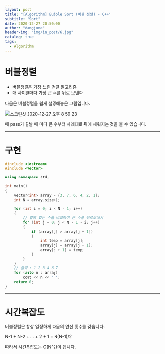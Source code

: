 ```yaml
---
layout: post
title: "[Algorithm] Bubble Sort (버블 정렬) - C++"
subtitle: "Sort"
date: 2020-12-27 20:50:00
author: "dongjune"
header-img: "img/in_post/6.jpg"
catalog: true
tags:
  - Algorithm
---
```

# 버블정렬
- 버블정렬은 가장 느린 정렬 알고리즘
- 매 사이클마다 가장 큰 수를 뒤로 보낸다

다음은 버블정렬을 쉽게 설명해놓은 그림입니다.  

![스크린샷 2020-12-27 오후 8 59 23](https://user-images.githubusercontent.com/53213397/103170309-b25a1e00-4886-11eb-834a-1c3358c58a5f.png)

매 pass가 끝날 때 마다 큰 수부터 차례대로 뒤에 채워지는 것을 볼 수 있습니다.
***

# 구현
```c++
#include <iostream>
#include <vector>

using namespace std;

int main()
{
    vector<int> array = {3, 7, 6, 4, 2, 1};
    int N = array.size();

    for (int i = 0; i < N - 1; i++)
    {
        // 옆에 있는 수를 비교하여 큰 수를 뒤로보내기
        for (int j = 0; j < N - 1 - i; j++)
        {
            if (array[j] > array[j + 1])
            {
                int temp = array[j];
                array[j] = array[j + 1];
                array[j + 1] = temp;
            }
        }
    }
    // 출력 : 1 2 3 4 6 7
    for (auto n : array)
        cout << n << ' ';
    return 0;
}
```
***

# 시간복잡도
버블정렬은 항상 일정하게 다음의 연산 횟수를 갖습니다.

N-1 + N-2 + ... + 2 + 1 = N(N-1)/2  
  
따라서 시간복잡도는 O(N^2)이 됩니다.